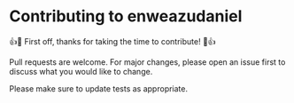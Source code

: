 # Contributing to enweazudaniel

:+1::tada: First off, thanks for taking the time to contribute! :tada::+1:

Pull requests are welcome. For major changes, please open an issue first to discuss what you would like to change.

Please make sure to update tests as appropriate.


